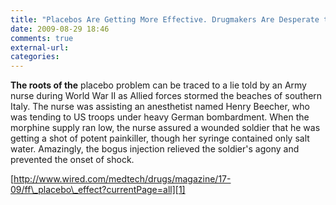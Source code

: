 ```yaml
---
title: "Placebos Are Getting More Effective. Drugmakers Are Desperate to Know Why."
date: 2009-08-29 18:46
comments: true
external-url:
categories:
---
```

**The roots of the** placebo problem can be traced to a lie told by an Army nurse during World War II as Allied forces stormed the beaches of southern Italy. The nurse was assisting an anesthetist named Henry Beecher, who was tending to US troops under heavy German bombardment. When the morphine supply ran low, the nurse assured a wounded soldier that he was getting a shot of potent painkiller, though her syringe contained only salt water. Amazingly, the bogus injection relieved the soldier's agony and prevented the onset of shock.

[http://www.wired.com/medtech/drugs/magazine/17-09/ff\_placebo\_effect?currentPage=all][1]

  [1]: http://www.wired.com/medtech/drugs/magazine/17-09/ff_placebo_effect?currentPage=all
